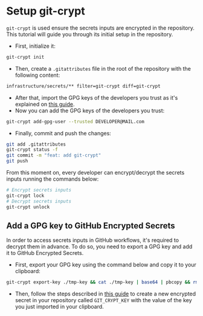 # Setup git-crypt

`git-crypt` is used ensure the secrets inputs are encrypted in the repository. This tutorial will guide you through its initial setup in the repository.

- First, initialize it:

```bash
git-crypt init
```

- Then, create a `.gitattributes` file in the root of the repository with the following content:

```bash
infrastructure/secrets/** filter=git-crypt diff=git-crypt
```

- After that, import the GPG keys of the developers you trust as it's explained on [this guide](https://gpgtools.tenderapp.com/kb/gpg-keychain-faq/how-to-find-public-keys-of-your-friends-and-import-them).
- Now you can add the GPG keys of the developers you trust:

```bash
git-crypt add-gpg-user --trusted DEVELOPER@MAIL.com 
```

- Finally, commit and push the changes:

```bash
git add .gitattributes
git-crypt status -f
git commit -m "feat: add git-crypt"
git push
```

From this moment on, every developer can encrypt/decrypt the secrets inputs running the commands below:

```bash
# Encrypt secrets inputs
git-crypt lock
# Decrypt secrets inputs
git-crypt unlock
```

## Add a GPG key to GitHub Encrypted Secrets

In order to access secrets inputs in GitHub workflows, it's required to decrypt them in advance. To do so, you need to export a GPG key and add it to GitHub Encrypted Secrets.

- First, export your GPG key using the command below and copy it to your clipboard:

```bash
git-crypt export-key ./tmp-key && cat ./tmp-key | base64 | pbcopy && rm ./tmp-key
```

- Then, follow the steps described in [this guide](https://docs.github.com/en/actions/security-guides/encrypted-secrets#creating-encrypted-secrets-for-a-repository) to create a new encrypted secret in your repository called `GIT_CRYPT_KEY` with the value of the key you just imported in your clipboard.
